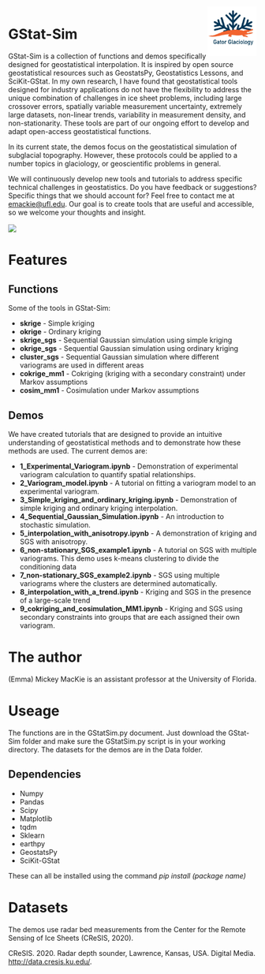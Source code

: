 <img src ="GStat-Sim/Images/GatorGlaciologyLogo-01.jpg" width="100" align = "right">

# GStat-Sim
GStat-Sim is a collection of functions and demos specifically designed for geostatistical interpolation. It is inspired by open source geostatistical resources such as GeostatsPy, Geostatistics Lessons, and SciKit-GStat. In my own research, I have found that geostatistical tools designed for industry applications do not have the flexibility to address the unique combination of challenges in ice sheet problems, including large crossover errors, spatially variable measurement uncertainty, extremely large datasets, non-linear trends, variability in measurement density, and non-stationarity. These tools are part of our ongoing effort to develop and adapt open-access geostatistical functions.

In its current state, the demos focus on the geostatistical simulation of subglacial topography. However, these protocols could be applied to a number topics in glaciology, or geoscientific problems in general.

We will continuously develop new tools and tutorials to address specific technical challenges in geostatistics. Do you have feedback or suggestions? Specific things that we should account for? Feel free to contact me at emackie@ufl.edu. Our goal is to create tools that are useful and accessible, so we welcome your thoughts and insight.

<img src ="GStat-Sim/Images/GStat-sim_master_figure.png" align = "center">

# Features

## Functions
Some of the tools in GStat-Sim:

* **skrige** - Simple kriging
* **okrige** - Ordinary kriging
* **skrige_sgs** - Sequential Gaussian simulation using simple kriging
* **okrige_sgs** - Sequential Gaussian simulation using ordinary kriging
* **cluster_sgs** - Sequential Gaussian simulation where different variograms are used in different areas
* **cokrige_mm1** - Cokriging (kriging with a secondary constraint) under Markov assumptions 
* **cosim_mm1** - Cosimulation under Markov assumptions

## Demos
We have created tutorials that are designed to provide an intuitive understanding of geostatistical methods and to demonstrate how these methods are used. The current demos are:

* **1_Experimental_Variogram.ipynb** - Demonstration of experimental variogram calculation to quantify spatial relationships.
* **2_Variogram_model.ipynb** - A tutorial on fitting a variogram model to an experimental variogram.
* **3_Simple_kriging_and_ordinary_kriging.ipynb** - Demonstration of simple kriging and ordinary kriging interpolation.
* **4_Sequential_Gaussian_Simulation.ipynb** - An introduction to stochastic simulation.
* **5_interpolation_with_anisotropy.ipynb** - A demonstration of kriging and SGS with anisotropy.
* **6_non-stationary_SGS_example1.ipynb** - A tutorial on SGS with multiple variograms. This demo uses k-means clustering to divide the conditioning data
* **7_non-stationary_SGS_example2.ipynb** - SGS using multiple variograms where the clusters are determined automatically.
* **8_interpolation_with_a_trend.ipynb** - Kriging and SGS in the presence of a large-scale trend
* **9_cokriging_and_cosimulation_MM1.ipynb** - Kriging and SGS using secondary constraints
into groups that are each assigned their own variogram.


# The author
(Emma) Mickey MacKie is an assistant professor at the University of Florida.

# Useage
The functions are in the GStatSim.py document. Just download the GStat-Sim folder and make sure the GStatSim.py script is in your working directory. The datasets for the demos are in the Data folder.

## Dependencies
* Numpy
* Pandas
* Scipy
* Matplotlib
* tqdm
* Sklearn
* earthpy
* GeostatsPy
* SciKit-GStat

These can all be installed using the command *pip install (package name)*

# Datasets

The demos use radar bed measurements from the Center for the Remote Sensing of Ice Sheets (CReSIS, 2020).

CReSIS. 2020. Radar depth sounder, Lawrence, Kansas, USA. Digital Media. http://data.cresis.ku.edu/.
